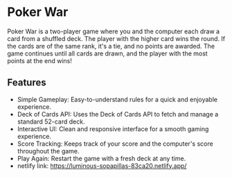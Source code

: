 # Poker War
Poker War is a two-player game where you and the computer each draw a card from a shuffled deck. The player with the higher card wins the round. If the cards are of the same rank, it's a tie, and no points are awarded. The game continues until all cards are drawn, and the player with the most points at the end wins!

## Features
- Simple Gameplay: Easy-to-understand rules for a quick and enjoyable experience.
- Deck of Cards API: Uses the Deck of Cards API to fetch and manage a standard 52-card deck.
- Interactive UI: Clean and responsive interface for a smooth gaming experience.
- Score Tracking: Keeps track of your score and the computer's score throughout the game.
- Play Again: Restart the game with a fresh deck at any time.
- netlify link: https://luminous-sopapillas-83ca20.netlify.app/

